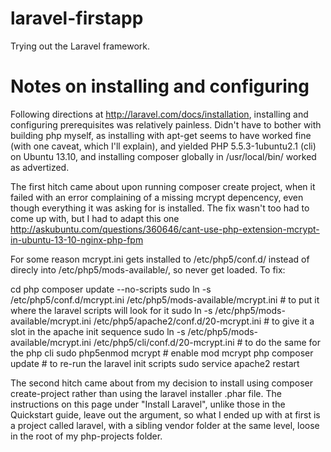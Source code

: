 laravel-firstapp
================

Trying out the Laravel framework.

# Notes on installing and configuring

Following directions at http://laravel.com/docs/installation, installing and configuring prerequisites was relatively painless. Didn't have to bother with building php myself, as installing with apt-get seems to have worked fine (with one caveat, which I'll explain), and yielded PHP 5.5.3-1ubuntu2.1 (cli) on Ubuntu 13.10, and installing composer globally in /usr/local/bin/ worked as advertized.

The first hitch came about upon running composer create project, when it failed with an error complaining of a missing mcrypt depencency, even though everything it was asking for is installed. The fix wasn't too had to come up with, but I had to adapt this one http://askubuntu.com/questions/360646/cant-use-php-extension-mcrypt-in-ubuntu-13-10-nginx-php-fpm

For some reason mcrypt.ini gets installed to /etc/php5/conf.d/ instead of direcly into /etc/php5/mods-available/, so never get loaded. To fix:

cd <project-name>
php composer update --no-scripts
sudo ln -s /etc/php5/conf.d/mcrypt.ini /etc/php5/mods-available/mcrypt.ini  # to put it where the laravel scripts will look for it
sudo ln -s /etc/php5/mods-available/mcrypt.ini /etc/php5/apache2/conf.d/20-mcrypt.ini # to give it a slot in the apache init sequence
sudo ln -s /etc/php5/mods-available/mcrypt.ini /etc/php5/cli/conf.d/20-mcrypt.ini # to do the same for the php cli
sudo php5enmod mcrypt # enable mod mcrypt
php composer update # to re-run the laravel init scripts
sudo service apache2 restart

The second hitch came about from my decision to install using composer create-project rather than using the laravel installer .phar file. The instructions on this page under "Install Laravel", unlike those in the Quickstart guide, leave out the <project-name> argument, so what I ended up with at first is a project called laravel, with a sibling vendor folder at the same level, loose in the root of my php-projects folder.


